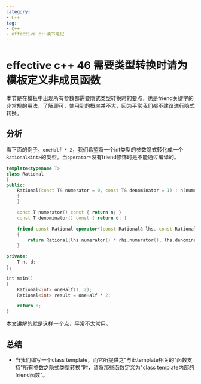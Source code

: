 ```yaml
---
category: 
- C++
tag:
- C++
- effective c++读书笔记
---
```


# effective c++ 46 需要类型转换时请为模板定义非成员函数

本节是在模板中出现所有参数都需要隐式类型转换时的要点，也是friend关键字的非常规的用法，了解即可，使用到的概率并不大，因为平常我们都不建议进行隐式转换。

## 分析

看下面的例子，```oneHalf * 2```，我们希望将一个int类型的参数隐式转化成一个```Rational<int>```的类型。当```operator*```没有friend修饰时是不能通过编译的。

```cpp
template<typename T>
class Rational
{
public:
	Rational(const T& numerator = 0, const T& denominator = 1) : n(numerator), d(denominator)
	{
	}

	const T numerator() const { return n; }
	const T denominator() const { return d; }

	friend const Rational operator*(const Rational& lhs, const Rational& rhs)
	{
		return Rational(lhs.numerator() * rhs.numerator(), lhs.denominator() * rhs.denominator());
	}

private:
	T n, d;
};

int main()
{
	Rational<int> oneHalf(1, 2);
	Rational<int> result = oneHalf * 2;

	return 0;
}
```

本文讲解的就是这样一个点，平常不太常用。

## 总结

- 当我们编写一个class template，而它所提供之"与此template相关的"函数支持"所有参数之隐式类型转换"时，请将那些函数定义为"class template内部的friend函数"。


